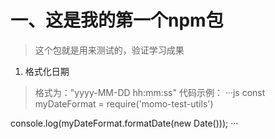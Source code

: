 # 一、这是我的第一个npm包
> 这个包就是用来测试的，验证学习成果
1. 格式化日期
> 格式为："yyyy-MM-DD hh:mm:ss"
代码示例：
···js
const myDateFormat = require('momo-test-utils')

console.log(myDateFormat.formatDate(new Date()));
···